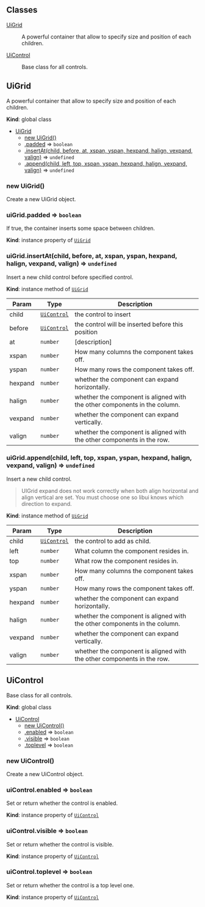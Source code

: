 ## Classes

<dl>
<dt><a href="#UiGrid">UiGrid</a></dt>
<dd><p>A powerful container that allow to specify size and position of each children.</p>
</dd>
<dt><a href="#UiControl">UiControl</a></dt>
<dd><p>Base class for all controls.</p>
</dd>
</dl>

<a name="UiGrid"></a>

## UiGrid
A powerful container that allow to specify size and position of each children.

**Kind**: global class  

* [UiGrid](#UiGrid)
    * [new UiGrid()](#new_UiGrid_new)
    * [.padded](#UiGrid+padded) ⇒ <code>boolean</code>
    * [.insertAt(child, before, at, xspan, yspan, hexpand, halign, vexpand, valign)](#UiGrid+insertAt) ⇒ <code>undefined</code>
    * [.append(child, left, top, xspan, yspan, hexpand, halign, vexpand, valign)](#UiGrid+append) ⇒ <code>undefined</code>

<a name="new_UiGrid_new"></a>

### new UiGrid()
Create a new UiGrid object.

<a name="UiGrid+padded"></a>

### uiGrid.padded ⇒ <code>boolean</code>
If true, the container inserts some space between children.

**Kind**: instance property of [<code>UiGrid</code>](#UiGrid)  
<a name="UiGrid+insertAt"></a>

### uiGrid.insertAt(child, before, at, xspan, yspan, hexpand, halign, vexpand, valign) ⇒ <code>undefined</code>
Insert a new child control before specified control.

**Kind**: instance method of [<code>UiGrid</code>](#UiGrid)  

| Param | Type | Description |
| --- | --- | --- |
| child | [<code>UiControl</code>](#UiControl) | the control to insert |
| before | [<code>UiControl</code>](#UiControl) | the control will be inserted before this position |
| at | <code>number</code> | [description] |
| xspan | <code>number</code> | How many columns the component takes off. |
| yspan | <code>number</code> | How many rows the component takes off. |
| hexpand | <code>number</code> | whether the component can expand horizontally. |
| halign | <code>number</code> | whether the component is aligned with the other 	 components in the column. |
| vexpand | <code>number</code> | whether the component can expand vertically. |
| valign | <code>number</code> | whether the component is aligned with the other 	 components in the row. |

<a name="UiGrid+append"></a>

### uiGrid.append(child, left, top, xspan, yspan, hexpand, halign, vexpand, valign) ⇒ <code>undefined</code>
Insert a new child control.

> UIGrid expand does not work correctly when both align horizontal and align
vertical are set. You must choose one so libui knows which direction to expand.

**Kind**: instance method of [<code>UiGrid</code>](#UiGrid)  

| Param | Type | Description |
| --- | --- | --- |
| child | [<code>UiControl</code>](#UiControl) | the control to add as child. |
| left | <code>number</code> | What column the component resides in. |
| top | <code>number</code> | What row the component resides in. |
| xspan | <code>number</code> | How many columns the component takes off. |
| yspan | <code>number</code> | How many rows the component takes off. |
| hexpand | <code>number</code> | whether the component can expand horizontally. |
| halign | <code>number</code> | whether the component is aligned with the other components in the column. |
| vexpand | <code>number</code> | whether the component can expand vertically. |
| valign | <code>number</code> | whether the component is aligned with the other components in the row. |

<a name="UiControl"></a>

## UiControl
Base class for all controls.

**Kind**: global class  

* [UiControl](#UiControl)
    * [new UiControl()](#new_UiControl_new)
    * [.enabled](#UiControl+enabled) ⇒ <code>boolean</code>
    * [.visible](#UiControl+visible) ⇒ <code>boolean</code>
    * [.toplevel](#UiControl+toplevel) ⇒ <code>boolean</code>

<a name="new_UiControl_new"></a>

### new UiControl()
Create a new UiControl object.

<a name="UiControl+enabled"></a>

### uiControl.enabled ⇒ <code>boolean</code>
Set or return whether the control is enabled.

**Kind**: instance property of [<code>UiControl</code>](#UiControl)  
<a name="UiControl+visible"></a>

### uiControl.visible ⇒ <code>boolean</code>
Set or return whether the control is visible.

**Kind**: instance property of [<code>UiControl</code>](#UiControl)  
<a name="UiControl+toplevel"></a>

### uiControl.toplevel ⇒ <code>boolean</code>
Set or return whether the control is a top level one.

**Kind**: instance property of [<code>UiControl</code>](#UiControl)  
